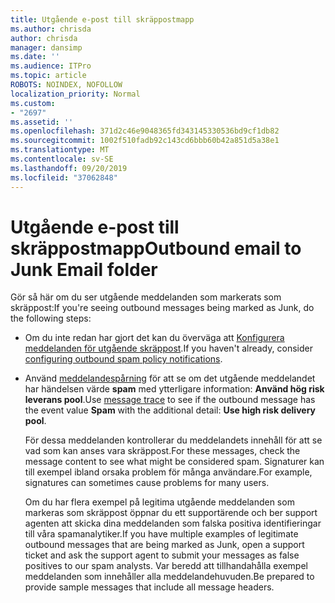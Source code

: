```yaml
---
title: Utgående e-post till skräppostmapp
ms.author: chrisda
author: chrisda
manager: dansimp
ms.date: ''
ms.audience: ITPro
ms.topic: article
ROBOTS: NOINDEX, NOFOLLOW
localization_priority: Normal
ms.custom:
- "2697"
ms.assetid: ''
ms.openlocfilehash: 371d2c46e9048365fd343145330536bd9cf1db82
ms.sourcegitcommit: 1002f510fadb92c143cd6bbb60b42a851d5a38e1
ms.translationtype: MT
ms.contentlocale: sv-SE
ms.lasthandoff: 09/20/2019
ms.locfileid: "37062848"
---
```

# <a name="outbound-email-to-junk-email-folder"></a><span data-ttu-id="6edc0-102">Utgående e-post till skräppostmapp</span><span class="sxs-lookup"><span data-stu-id="6edc0-102">Outbound email to Junk Email folder</span></span>

<span data-ttu-id="6edc0-103">Gör så här om du ser utgående meddelanden som markerats som skräppost:</span><span class="sxs-lookup"><span data-stu-id="6edc0-103">If you're seeing outbound messages being marked as Junk, do the following steps:</span></span>

- <span data-ttu-id="6edc0-104">Om du inte redan har gjort det kan du överväga att [Konfigurera meddelanden för utgående skräppost](https://docs.microsoft.com/office365/securitycompliance/configure-the-outbound-spam-policy).</span><span class="sxs-lookup"><span data-stu-id="6edc0-104">If you haven't already, consider [configuring outbound spam policy notifications](https://docs.microsoft.com/office365/securitycompliance/configure-the-outbound-spam-policy).</span></span>

- <span data-ttu-id="6edc0-105">Använd [meddelandespårning](https://docs.microsoft.com/office365/securitycompliance/message-trace-scc) för att se om det utgående meddelandet har händelsen värde **spam** med ytterligare information: **Använd hög risk leverans pool**.</span><span class="sxs-lookup"><span data-stu-id="6edc0-105">Use [message trace](https://docs.microsoft.com/office365/securitycompliance/message-trace-scc) to see if the outbound message has the event value **Spam** with the additional detail: **Use high risk delivery pool**.</span></span>

  <span data-ttu-id="6edc0-106">För dessa meddelanden kontrollerar du meddelandets innehåll för att se vad som kan anses vara skräppost.</span><span class="sxs-lookup"><span data-stu-id="6edc0-106">For these messages, check the message content to see what might be considered spam.</span></span> <span data-ttu-id="6edc0-107">Signaturer kan till exempel ibland orsaka problem för många användare.</span><span class="sxs-lookup"><span data-stu-id="6edc0-107">For example, signatures can sometimes cause problems for many users.</span></span>

  <span data-ttu-id="6edc0-108">Om du har flera exempel på legitima utgående meddelanden som markeras som skräppost öppnar du ett supportärende och ber support agenten att skicka dina meddelanden som falska positiva identifieringar till våra spamanalytiker.</span><span class="sxs-lookup"><span data-stu-id="6edc0-108">If you have multiple examples of legitimate outbound messages that are being marked as Junk, open a support ticket and ask the support agent to submit your messages as false positives to our spam analysts.</span></span> <span data-ttu-id="6edc0-109">Var beredd att tillhandahålla exempel meddelanden som innehåller alla meddelandehuvuden.</span><span class="sxs-lookup"><span data-stu-id="6edc0-109">Be prepared to provide sample messages that include all message headers.</span></span>
